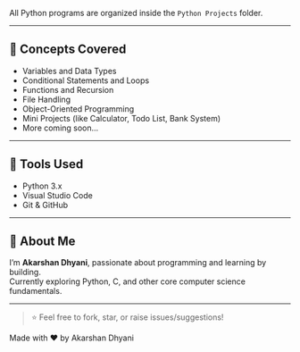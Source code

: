 
All Python programs are organized inside the `Python Projects` folder.

---

## 🧠 Concepts Covered

- Variables and Data Types
- Conditional Statements and Loops
- Functions and Recursion
- File Handling
- Object-Oriented Programming
- Mini Projects (like Calculator, Todo List, Bank System)
- More coming soon...

---

## 🚀 Tools Used

- Python 3.x
- Visual Studio Code
- Git & GitHub

---

## 🙌 About Me

I’m **Akarshan Dhyani**, passionate about programming and learning by building.  
Currently exploring Python, C, and other core computer science fundamentals.

---

> ⭐ Feel free to fork, star, or raise issues/suggestions!

Made with ❤️ by Akarshan Dhyani
